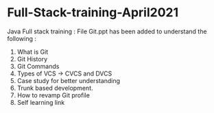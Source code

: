# Full-Stack-training-April2021
Java Full stack training :
File Git.ppt has been added to understand the following :
1. What is Git 
2. Git History 
3. Git Commands 
4. Types of VCS -> CVCS and DVCS
6. Case study for better understanding
7. Trunk based development.
8. How to revamp Git profile
9. Self learning link
